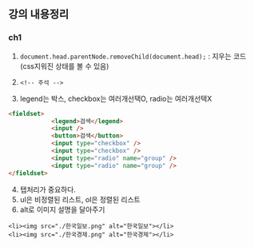 ## 강의 내용정리

### ch1
1. `document.head.parentNode.removeChild(document.head);` : <head> 지우는 코드(css지워진 상태를 볼 수 있음)

2. `<!-- 주석 -->`
3. legend는 박스, checkbox는 여러개선택O, radio는 여러개선택X
```html
<fieldset>
            <legend>검색</legend>
            <input />
            <button>검색</button>
            <input type="checkbox" />
            <input type="checkbox" />
            <input type="radio" name="group" />
            <input type="radio" name="group" />
</fieldset>
```

4. 탭처리가 중요하다.
5. ul은 비정렬된 리스트, ol은 정렬된 리스트
6. alt로 이미지 설명을 달아주기
```
<li><img src="./한국일보.png" alt="한국일보"></li>
<li><img src="./한국경제.png" alt="한국경제"></li>
```
